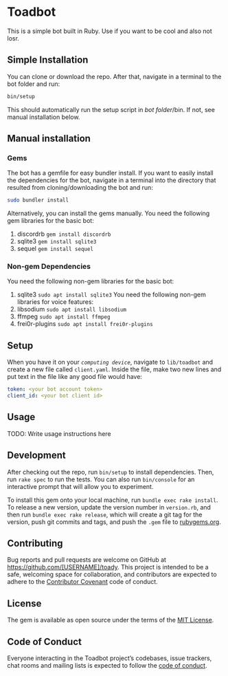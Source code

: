 # Toadbot

This is a simple bot built in Ruby. Use if you want to be cool and also not losr.

## Simple Installation
You can clone or download the repo.
After that, navigate in a terminal to the bot folder and run:
```bash
bin/setup
```
This should automatically run the setup script in *bot folder*/bin. If not, see manual installation below.

## Manual installation

### Gems
The bot has a gemfile for easy bundler install. If you want to easily install the dependencies for the bot, navigate in a terminal into the directory that resulted from cloning/downloading the bot and run:
```bash
sudo bundler install
```

Alternatively, you can install the gems manually.
You need the following gem libraries for the basic bot:
1. discordrb `gem install discordrb`
2. sqlite3 `gem install sqlite3`
3. sequel `gem install sequel`

### Non-gem Dependencies
You need the following non-gem libraries for the basic bot:
1. sqlite3 `sudo apt install sqlite3`
You need the following non-gem libraries for voice features:
1. libsodium `sudo apt install libsodium`
2. ffmpeg `sudo apt install ffmpeg`
3. frei0r-plugins `sudo apt install frei0r-plugins`

## Setup
When you have it on your *`computing device`*, navigate to `lib/toadbot` and create a new file called `client.yaml`. Inside the file, make two new lines and put text in the file like any good file would have:

```yaml
token: <your bot account token>
client_id: <your bot client id>
```

## Usage

TODO: Write usage instructions here

## Development

After checking out the repo, run `bin/setup` to install dependencies. Then, run `rake spec` to run the tests. You can also run `bin/console` for an interactive prompt that will allow you to experiment.

To install this gem onto your local machine, run `bundle exec rake install`. To release a new version, update the version number in `version.rb`, and then run `bundle exec rake release`, which will create a git tag for the version, push git commits and tags, and push the `.gem` file to [rubygems.org](https://rubygems.org).

## Contributing

Bug reports and pull requests are welcome on GitHub at https://github.com/[USERNAME]/toady. This project is intended to be a safe, welcoming space for collaboration, and contributors are expected to adhere to the [Contributor Covenant](http://contributor-covenant.org) code of conduct.

## License

The gem is available as open source under the terms of the [MIT License](http://opensource.org/licenses/MIT).

## Code of Conduct

Everyone interacting in the Toadbot project’s codebases, issue trackers, chat rooms and mailing lists is expected to follow the [code of conduct](https://github.com/[USERNAME]/toady/blob/master/CODE_OF_CONDUCT.md).
